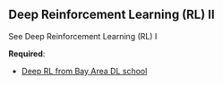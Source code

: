 Deep Reinforcement Learning (RL) II
----

See Deep Reinforcement Learning (RL) I

__Required__:

- [Deep RL from Bay Area DL school](https://www.youtube.com/watch?v=PtAIh9KSnjo)
